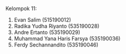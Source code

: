 Kelompok 11:
1. Evan Salim (515190012)
2. Radika Yudha Riyanto (535190028)
3. Andre Ertanto (535190029)
4. Muhammad Yana Haris Farsya (535190036)
5. Ferdy Sechannandito (535190046)
